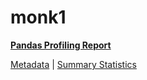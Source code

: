 # monk1

[**Pandas Profiling Report**](https://epistasislab.github.io/penn-ml-benchmarks/profile/monk1.html)

[Metadata](metadata.yaml) | [Summary Statistics](summary_stats.tsv)

